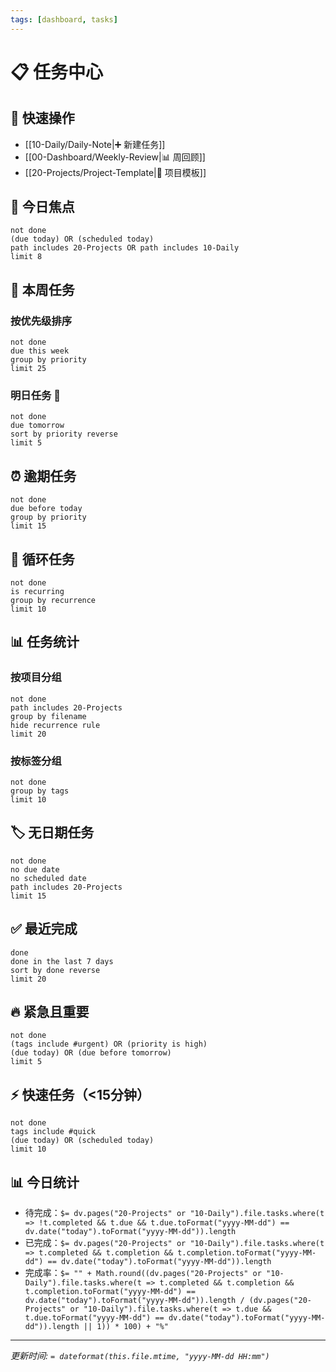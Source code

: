 ```yaml
---
tags: [dashboard, tasks]
---
```


# 📋 任务中心

## 🚀 快速操作
- [[10-Daily/Daily-Note|➕ 新建任务]]
- [[00-Dashboard/Weekly-Review|📊 周回顾]]
- [[20-Projects/Project-Template|📁 项目模板]]

## 🎯 今日焦点
```tasks
not done
(due today) OR (scheduled today)
path includes 20-Projects OR path includes 10-Daily
limit 8
```

## 📅 本周任务
### 按优先级排序
```tasks
not done
due this week
group by priority
limit 25
```

### 明日任务 📆
```tasks
not done
due tomorrow
sort by priority reverse
limit 5
```

## ⏰ 逾期任务
```tasks
not done
due before today
group by priority
limit 15
```

## 🔄 循环任务
```tasks
not done
is recurring
group by recurrence
limit 10
```

## 📊 任务统计
### 按项目分组
```tasks
not done
path includes 20-Projects
group by filename
hide recurrence rule
limit 20
```

### 按标签分组
```tasks
not done
group by tags
limit 10
```

## 🏷️ 无日期任务
```tasks
not done
no due date
no scheduled date
path includes 20-Projects
limit 15
```

## ✅ 最近完成
```tasks
done
done in the last 7 days
sort by done reverse
limit 20
```

## 🔥 紧急且重要
```tasks
not done
(tags include #urgent) OR (priority is high)
(due today) OR (due before tomorrow)
limit 5
```

## ⚡ 快速任务（<15分钟）
```tasks
not done
tags include #quick
(due today) OR (scheduled today)
limit 10
```

## 📊 今日统计
- 待完成：`$= dv.pages("20-Projects" or "10-Daily").file.tasks.where(t => !t.completed && t.due && t.due.toFormat("yyyy-MM-dd") == dv.date("today").toFormat("yyyy-MM-dd")).length`
- 已完成：`$= dv.pages("20-Projects" or "10-Daily").file.tasks.where(t => t.completed && t.completion && t.completion.toFormat("yyyy-MM-dd") == dv.date("today").toFormat("yyyy-MM-dd")).length`
- 完成率：`$= "" + Math.round((dv.pages("20-Projects" or "10-Daily").file.tasks.where(t => t.completed && t.completion && t.completion.toFormat("yyyy-MM-dd") == dv.date("today").toFormat("yyyy-MM-dd")).length / (dv.pages("20-Projects" or "10-Daily").file.tasks.where(t => t.due && t.due.toFormat("yyyy-MM-dd") == dv.date("today").toFormat("yyyy-MM-dd")).length || 1)) * 100) + "%"`

---
*更新时间: `= dateformat(this.file.mtime, "yyyy-MM-dd HH:mm")`*
